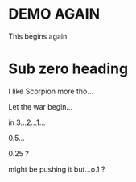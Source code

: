# DEMO AGAIN

This begins again

# Sub zero heading

I like Scorpion more tho...

Let the war begin...

in 3...2...1...

0.5...

0.25 ?

might be pushing it but...o.1 ?
